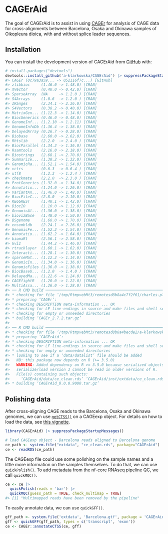 
<!-- README.md is generated from README.Rmd. Please edit that file -->

# CAGErAid

<!-- badges: start -->
<!-- badges: end -->

The goal of CAGErAid is to assist in using
[CAGEr](https://rdrr.io/bioc/CAGEr/) for analysis of CAGE data for
cross-alignments between Barcelona, Osaka and Okinawa samples of
Oikopleura dioica, with and without splice leader sequences.

## Installation

You can install the development version of CAGErAid from
[GitHub](https://github.com/) with:

``` r
# install.packages("devtools")
devtools::install_github('a-klarkowska/CAGErAid') |> suppressPackageStartupMessages()
#> CAGEr (0c79a3a59... -> 052116f7c...) [GitHub]
#> zlibbioc     (1.46.0 -> 1.48.0) [CRAN]
#> XVector      (0.40.0 -> 0.42.0) [CRAN]
#> SparseArray  (NA     -> 1.2.0 ) [CRAN]
#> S4Arrays     (1.0.6  -> 1.2.0 ) [CRAN]
#> IRanges      (2.34.1 -> 2.36.0) [CRAN]
#> S4Vectors    (0.38.2 -> 0.40.0) [CRAN]
#> MatrixGen... (1.12.3 -> 1.14.0) [CRAN]
#> BiocGenerics (0.46.0 -> 0.48.0) [CRAN]
#> GenomeInf... (1.2.10 -> 1.2.11) [CRAN]
#> GenomeInfoDb (1.36.4 -> 1.38.0) [CRAN]
#> DelayedArray (0.26.7 -> 0.28.0) [CRAN]
#> Biobase      (2.60.0 -> 2.62.0) [CRAN]
#> Rhtslib      (2.2.0  -> 2.4.0 ) [CRAN]
#> BiocParallel (1.34.2 -> 1.36.0) [CRAN]
#> Rsamtools    (2.16.0 -> 2.18.0) [CRAN]
#> Biostrings   (2.68.1 -> 2.70.0) [CRAN]
#> Summarize... (1.30.2 -> 1.32.0) [CRAN]
#> GenomicRa... (1.52.1 -> 1.54.0) [CRAN]
#> vctrs        (0.6.3  -> 0.6.4 ) [CRAN]
#> utf8         (1.2.3  -> 1.2.4 ) [CRAN]
#> checkmate    (2.2.0  -> 2.3.0 ) [CRAN]
#> ProtGenerics (1.32.0 -> 1.34.0) [CRAN]
#> Annotatio... (1.24.0 -> 1.26.0) [CRAN]
#> VariantAn... (1.46.0 -> 1.48.0) [CRAN]
#> BiocFileC... (2.8.0  -> 2.10.0) [CRAN]
#> KEGGREST     (1.40.1 -> 1.42.0) [CRAN]
#> BiocIO       (1.10.0 -> 1.12.0) [CRAN]
#> GenomicAl... (1.36.0 -> 1.38.0) [CRAN]
#> biovizBase   (1.48.0 -> 1.50.0) [CRAN]
#> BSgenome     (1.68.0 -> 1.70.0) [CRAN]
#> ensembldb    (2.24.1 -> 2.26.0) [CRAN]
#> GenomicFe... (1.52.2 -> 1.54.0) [CRAN]
#> Annotatio... (1.62.2 -> 1.64.0) [CRAN]
#> biomaRt      (2.56.1 -> 2.58.0) [CRAN]
#> Gviz         (1.44.2 -> 1.46.0) [CRAN]
#> rtracklayer  (1.60.1 -> 1.62.0) [CRAN]
#> Interacti... (1.28.1 -> 1.30.0) [CRAN]
#> sparseMat... (1.12.2 -> 1.14.0) [CRAN]
#> GenomicIn... (1.34.0 -> 1.36.0) [CRAN]
#> GenomicFiles (1.36.0 -> 1.38.0) [CRAN]
#> BiocBaseU... (1.2.0  -> 1.4.0 ) [CRAN]
#> DelayedMa... (1.22.6 -> 1.24.0) [CRAN]
#> CAGEfightR   (1.20.0 -> 1.22.0) [CRAN]
#> MultiAssa... (1.26.0 -> 1.28.0) [CRAN]
#> ── R CMD build ─────────────────────────────────────────────────────────────────
#> * checking for file ‘/tmp/RtmpvebMt3/remotesd8b8a4c7f2f61/charles-plessy-CAGEr-052116f/DESCRIPTION’ ... OK
#> * preparing ‘CAGEr’:
#> * checking DESCRIPTION meta-information ... OK
#> * checking for LF line-endings in source and make files and shell scripts
#> * checking for empty or unneeded directories
#> * building ‘CAGEr_2.7.2.tar.gz’
#> 
#> ── R CMD build ─────────────────────────────────────────────────────────────────
#> * checking for file ‘/tmp/RtmpvebMt3/remotesd8b8a4becde2/a-klarkowska-CAGErAid-e4d60da/DESCRIPTION’ ... OK
#> * preparing ‘CAGErAid’:
#> * checking DESCRIPTION meta-information ... OK
#> * checking for LF line-endings in source and make files and shell scripts
#> * checking for empty or unneeded directories
#> * looking to see if a ‘data/datalist’ file should be added
#>   NB: this package now depends on R (>= 3.5.0)
#>   WARNING: Added dependency on R >= 3.5.0 because serialized objects in
#>   serialize/load version 3 cannot be read in older versions of R.
#>   File(s) containing such objects:
#>     ‘CAGErAid/data/ce_clean.rds’ ‘CAGErAid/inst/extdata/ce_clean.rds’
#> * building ‘CAGErAid_0.0.0.9000.tar.gz’
```

## Polishing data

After cross-aligning CAGE reads to the Barcelona, Osaka and Okinawa
genomes, we can use
[`getCTSS()`](https://rdrr.io/bioc/CAGEr/man/getCTSS.html) on a CAGEexp
object. For details on how to load the data, see [this
vignette](vignettes/loading.Rmd).

``` r
library(CAGErAid) |> suppressPackageStartupMessages()

# load CAGEexp object - Barcelona reads aligned to Barcelona genome
ce_path <- system.file("extdata", "ce_clean.rds", package="CAGErAid")
ce <- readRDS(ce_path)
```

The CAGEexp file could use some polishing on the sample names and a
little more information on the samples themselves. To do that, we can
use `quickPolish()`. To add metadata from the nf-core RNAseq pipeline
QC, we call `quickMQC()`.

``` r
ce <- ce |> 
  quickPolish(reads = 'bar') |> 
  quickMQC(guess_path = TRUE, check_multimap = TRUE)
#> [1] "Multimapped reads have been removed by the pipeline"
```

To easily annotate data, we can use `quickGFF()`.

``` r
gff_path <- system.file('extdata', 'Barcelona.gtf', package = 'CAGErAid')
gff <- quickGFF(gff_path, types = c('transcript', 'exon'))
ce <- CAGEr::annotateCTSS(ce, gff)
```
